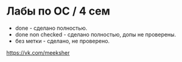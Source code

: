 # Лабы по ОС / 4 сем

* done - сделано полностью.
* done non checked - сделано полностью, допы не проверены.
* без метки - сделано, не проверено.

https://vk.com/meeksher
